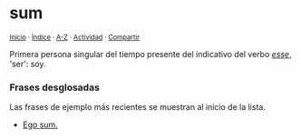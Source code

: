 # sum
<sup>[Inicio](../../../../index.md) · [Índice](../../../indices/latin-espanol-s.md) · [A-Z](../../../../indices/alfabetico.md) · [Actividad](../../../../indices/actividad.md) · [Compartir](https://x.com/intent/tweet?text=%C2%ABsum%C2%BB%2C%20primera%20persona%20singular%20del%20tiempo%20presente%20del%20indicativo%20del%20verbo%20esse%2C%20'ser'%2C%20en%20el%20Diccionario%20lat%C3%ADn-espa%C3%B1ol%2C%20con%20frases%20de%20ejemplo.%0A%E2%86%92%20https%3A%2F%2Fjucardus.github.io%2Fcontenido%2Fs%2Fu%2Fm%2Fsum.html%0A%0A%23ltn_espnl_jucardus%0A%40jucardus)</sup>

Primera persona singular del tiempo presente del indicativo del verbo [_esse_](../../../../contenido/e/s/s/esse.md#presente-indicativo), 'ser': soy.

### Frases desglosadas

Las frases de ejemplo más recientes se muestran al inicio de la lista.

* [Ego sum.](../../../../contenido/e/g/o/ego-sum.md)
